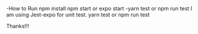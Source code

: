 -How to Run
npm install
npm start or expo start
-yarn test or npm run test
I am using Jest-expo for unit test.
yarn test or npm run test

Thanks!!!